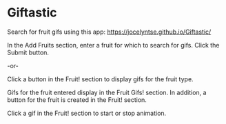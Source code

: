 # Giftastic
Search for fruit gifs using this app:
https://jocelyntse.github.io/Giftastic/

In the Add Fruits section, enter a fruit for which to search for gifs. Click the Submit button.

-or-

Click a button in the Fruit! section to display gifs for the fruit type.

Gifs for the fruit entered display in the Fruit Gifs! section. In addition, a button for the fruit is created in the Fruit! section.

Click a gif in the Fruit! section to start or stop animation.
